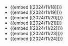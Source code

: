 - {{embed [[2024/11/18]]}}
- {{embed [[2024/11/19]]}}
- {{embed [[2024/11/20]]}}
- {{embed [[2024/11/21]]}}
- {{embed [[2024/11/22]]}}
- {{embed [[2024/11/23]]}}
- {{embed [[2024/11/24]]}}